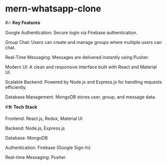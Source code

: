 # mern-whatsapp-clone

#🔥 **Key Features**

Google Authentication: Secure login via Firebase authentication. 

Group Chat: Users can create and manage groups where multiple users can chat. 

Real-Time Messaging: Messages are delivered instantly using Pusher. 

Modern UI: A clean and responsive interface built with React and Material UI. 

Scalable Backend: Powered by Node.js and Express.js for handling requests efficiently. 

Database Management: MongoDB stores user, group, and message data. 


#🛠️ **Tech Stack**

Frontend: React.js, Redux, Material UI 

Backend: Node.js, Express.js 

Database: MongoDB 

Authentication: Firebase (Google Sign-In) 

Real-time Messaging: Pusher 

